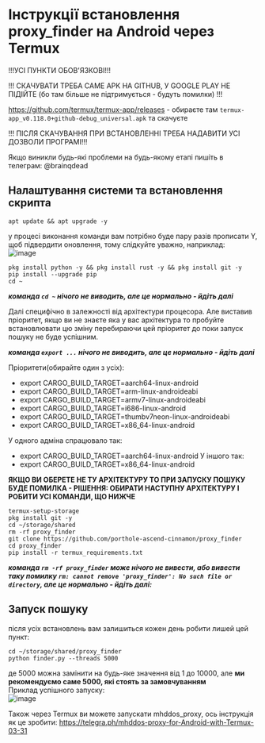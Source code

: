 # Інструкції встановлення proxy_finder на Android через Termux

!!!УСІ ПУНКТИ ОБОВ'ЯЗКОВІ!!!  

!!! СКАЧУВАТИ ТРЕБА САМЕ APK НА GITHUB, У GOOGLE PLAY НЕ ПІДІЙТЕ (бо там більше не підтримується - будуть помилки) !!!   

https://github.com/termux/termux-app/releases - обираєте там `termux-app_v0.118.0+github-debug_universal.apk` та скачуєте  

!!! ПІСЛЯ СКАЧУВАННЯ ПРИ ВСТАНОВЛЕННІ ТРЕБА НАДАВИТИ УСІ ДОЗВОЛИ ПРОГРАМІ!!!

Якщо виникли будь-які проблеми на будь-якому етапі пишіть в телеграм: @brainqdead

## Налаштування системи та встановлення скрипта
```shell
apt update && apt upgrade -y
```
у процесі виконання команди вам потрібно буде пару разів прописати Y, щоб підвердити оновлення, тому слідкуйте уважно, наприклад:  
![image](https://user-images.githubusercontent.com/74729549/167951097-968270a2-d5f6-4761-8709-4ccdcc66f103.png)

```shell
pkg install python -y && pkg install rust -y && pkg install git -y
pip install --upgrade pip
cd ~
```  
  
***команда `cd ~` нічого не виводить, але це нормально - йдіть далі***  
  
Далі специфічно в залежності від архітектури процесора. Але виставив пріоритет, якщо ви не знаєте яка у вас архітектура то пробуйте встановлювати цю зміну перебираючи цей пріоритет до поки запуск пошуку не буде успішним.  
  
***команда `export ...` нічого не виводить, але це нормально - йдіть далі***  
  
  
Пріоритети(обирайте один з усіх):  
- export CARGO_BUILD_TARGET=aarch64-linux-android
- export CARGO_BUILD_TARGET=arm-linux-androideabi
- export CARGO_BUILD_TARGET=armv7-linux-androideabi
- export CARGO_BUILD_TARGET=i686-linux-android
- export CARGO_BUILD_TARGET=thumbv7neon-linux-androideabi
- export CARGO_BUILD_TARGET=x86_64-linux-android  

У одного адміна спрацювало так:  
- export CARGO_BUILD_TARGET=aarch64-linux-android
У іншого так:  
- export CARGO_BUILD_TARGET=x86_64-linux-android

**ЯКЩО ВИ ОБЕРЕТЕ НЕ ТУ АРХІТЕКТУРУ ТО ПРИ ЗАПУСКУ ПОШУКУ БУДЕ ПОМИЛКА  - РІШЕННЯ: ОБИРАТИ НАСТУПНУ АРХІТЕКТУРУ І РОБИТИ УСІ КОМАНДИ, ЩО НИЖЧЕ** 
  
```shell
termux-setup-storage
pkg install git -y
cd ~/storage/shared
rm -rf proxy_finder
git clone https://github.com/porthole-ascend-cinnamon/proxy_finder
cd proxy_finder
pip install -r termux_requirements.txt
```  
  
***команда `rm -rf proxy_finder` може нічого не вивести, або вивести таку помилку `rm: cannot remove 'proxy_finder': No such file or directory`, але це нормально - йдіть далі:***  
## Запуск пошуку
після усіх встановлень вам залишиться кожен день робити лишей цей пункт:  
```shell
cd ~/storage/shared/proxy_finder
python finder.py --threads 5000
```
де 5000 можна замінити на будь-яке значення від 1 до 10000, але **ми рекомендуємо саме 5000, які стоять за замовчуванням**  
Приклад успішного запуску:  
![image](https://user-images.githubusercontent.com/74729549/167952372-d54097a7-a112-4fc3-89b0-1d38951305f8.png)


Також через Termux ви можете запускати mhddos_proxy, ось інструкція як це зробити: https://telegra.ph/mhddos-proxy-for-Android-with-Termux-03-31


